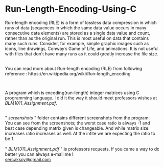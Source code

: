 # Run-Length-Encoding-Using-C
<p>Run-length encoding (RLE) is a form of lossless data compression in which runs of data (sequences in which the same data value occurs in many consecutive data elements) are stored as a single data value and count, rather than as the original run. This is most useful on data that contains many such runs. Consider, for example, simple graphic images such as icons, line drawings, Conway’s Game of Life, and animations. It is not useful with files that don't have many runs as it could greatly increase the file size.</p>
</br>You can read more about Run-length encoding (RLE) from following reference : https://en.wikipedia.org/wiki/Run-length_encoding

</br><p>A program which is encoding(run-length) integer matrices using C programming language. I did it the way it should meet professors wishes at <i>BLM1011_Assignment.pdf</i>. </p></br>
" <i>screenshots</i> " folder contains different screenshots from the program.</br>You can see from the screenshots; the worst case ratio is always -1 and best case depending matrix given is changeable. And while matrix size increases ratio increases as well. At the infite we are expecting the ratio to be 1.</br></br>
" <i>BLM1011_Assignment.pdf</i> " is professors requests. If you came a way to do better you can always e-mail me !
</br> <u>sercaksoy@gmail.com</u>
